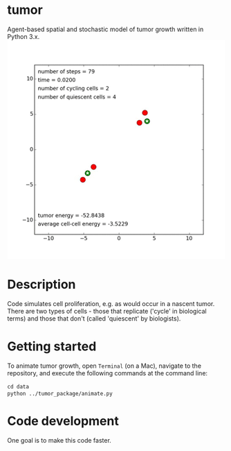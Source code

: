 tumor
======
Agent-based spatial and stochastic model of tumor growth written in Python 3.x. <img src="data/tumor.gif">

Description
======
Code simulates cell proliferation, e.g. as would occur in a nascent tumor. There are two types of cells - those that replicate ('cycle' in biological terms) and those that don't (called 'quiescent' by biologists). 

Getting started
======
To animate tumor growth, open `Terminal` (on a Mac), navigate to the repository, and execute the following commands at the command line:
```
cd data
python ../tumor_package/animate.py
````

Code development
======
One goal is to make this code faster. 

 

